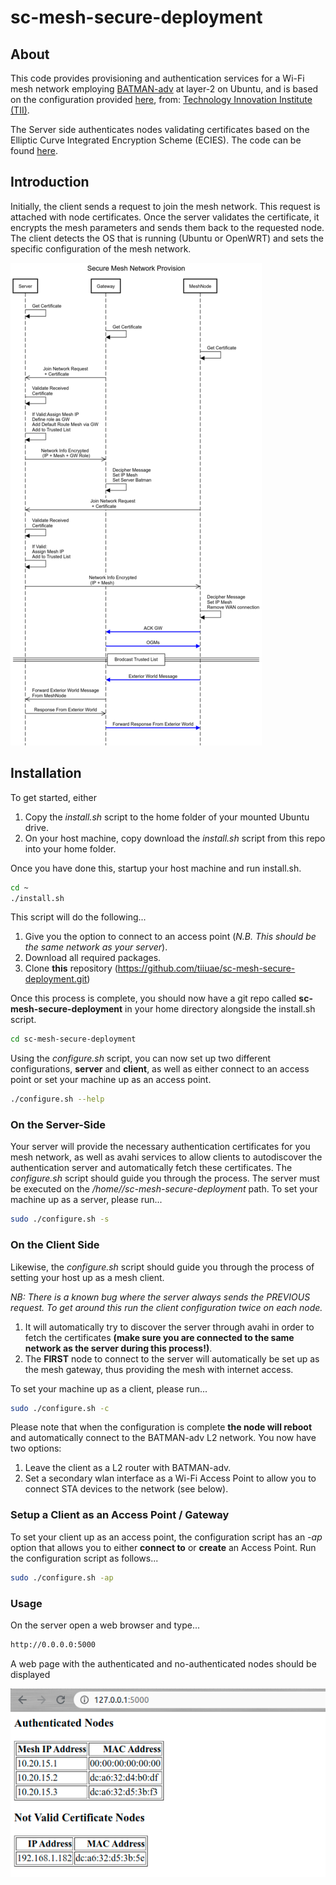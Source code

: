 # sc-mesh-secure-deployment

## About
This code provides provisioning and authentication services for a Wi-Fi mesh network employing [BATMAN-adv](https://www.open-mesh.org/projects/batman-adv/wiki) at layer-2 on Ubuntu, and is based on the configuration provided [here](https://github.com/tiiuae/mesh_com), from: [Technology Innovation Institute (TII)](https://tii.ae).

The Server side authenticates nodes validating certificates based on the Elliptic Curve Integrated Encryption Scheme (ECIES). The code can be found [here](https://github.com/tiiuae/cryptolib).

## Introduction

Initially, the client sends a request to join the mesh network. This request is attached with node certificates. Once the server validates the certificate, it encrypts the mesh parameters and sends them back to the requested node. The client detects the OS that is running (Ubuntu or OpenWRT) and sets the specific configuration of the mesh network.

![alt text](../../images/Diagram.png?style=centerme)


## Installation
To get started, either

1. Copy the *install.sh* script to the home folder of your mounted Ubuntu drive.
2. On your host machine, copy download the *install.sh* script from this repo into your home folder.

Once you have done this, startup your host machine and run install.sh.

```bash
cd ~
./install.sh
```

This script will do the following...

1. Give you the option to connect to an access point (*N.B. This should be the same network as your server*).
2. Download all required packages.
3. Clone **this** repository (https://github.com/tiiuae/sc-mesh-secure-deployment.git)

Once this process is complete, you should now have a git repo called **sc-mesh-secure-deployment** in your home directory alongside the install.sh script.

```bash
cd sc-mesh-secure-deployment
```

Using the *configure.sh* script, you can now set up two different configurations, **server** and **client**, as well as either connect to an access point or set your machine up as an access point.

```bash
./configure.sh --help
```

### On the Server-Side

Your server will provide the necessary authentication certificates for you mesh network, as well as avahi services to allow clients to autodiscover the authentication server and automatically fetch these certificates. The *configure.sh* script should guide you through the process. The server must be executed on the */home/<username>/sc-mesh-secure-deployment* path. To set your machine up as a server, please run...

```bash
sudo ./configure.sh -s
```

### On the Client Side
Likewise, the *configure.sh* script should guide you through the process of setting your host up as a mesh client.

*NB: There is a known bug where the server always sends the PREVIOUS request. To get around this run the client configuration twice on each node.*

1. It will automatically try to discover the server through avahi in order to fetch the certificates **(make sure you are connected to the same network as the server during this process!)**.
2. The **FIRST** node to connect to the server will automatically be set up as the mesh gateway, thus providing the mesh with internet access.

To set your machine up as a client, please run...

```bash
sudo ./configure.sh -c
```

Please note that when the configuration is complete **the node will reboot** and automatically connect to the BATMAN-adv L2 network. You now have two options:

1. Leave the client as a L2 router with BATMAN-adv.
2. Set a secondary wlan interface as a Wi-Fi Access Point to allow you to connect STA devices to the network (see below).

### Setup a Client as an Access Point / Gateway

To set your client up as an access point, the configuration script has an *-ap* option that allows you to either **connect to** or **create** an Access Point. Run the configuration script as follows...

```bash
sudo ./configure.sh -ap
```

### Usage
On the server open a web browser and type...

```bash
http://0.0.0.0:5000
```
A web page with the authenticated and no-authenticated nodes should be displayed

![alt text](../../images/server-screenshot.png?style=centerme)
